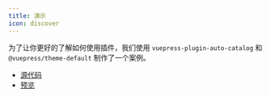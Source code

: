 ```yaml
---
title: 演示
icon: discover
---
```


为了让你更好的了解如何使用插件，我们使用 `vuepress-plugin-auto-catalog` 和 `@vuepress/theme-default` 制作了一个案例。

- [源代码](https://github.com/vuepress-theme-hope/vuepress-theme-hope/tree/main/demo/auto-catalog/)
- [预览](https://vuepress-theme-hope.github.io/auto-catalog-demo/)
